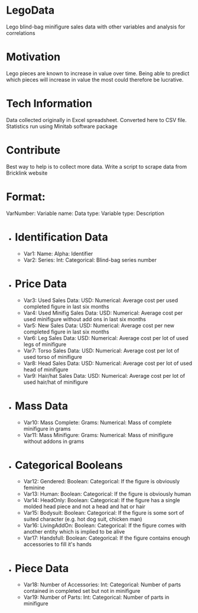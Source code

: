 # LegoData
Lego blind-bag minifigure sales data with other variables and analysis for correlations

# Motivation
Lego pieces are known to increase in value over time. Being able to predict which pieces will increase in value the most could therefore be lucrative.

# Tech Information
 Data collected originally in Excel spreadsheet. Converted here to CSV file. Statistics run using Minitab software package

# Contribute
Best way to help is to collect more data. Write a script to scrape data from Bricklink website

# Format:
VarNumber: Variable name: Data type: Variable type: Description

* # Identification Data
  * Var1: Name: Alpha: Identifier
  * Var2: Series: Int: Categorical: Blind-bag series number

* # Price Data
  * Var3: Used Sales Data: USD: Numerical: Average cost per used completed figure in last six months
  * Var4: Used Minifig Sales Data: USD: Numerical: Average cost per used minifigure without add ons in last six months
  * Var5: New Sales Data: USD: Numerical: Average cost per new completed figure in last six months
  * Var6: Leg Sales Data: USD: Numerical: Average cost per lot of used legs of minifigure
  * Var7: Torso Sales Data: USD: Numerical: Average cost per lot of used torso of minifigure
  * Var8: Head Sales Data: USD: Numerical: Average cost per lot of used head of minifigure
  * Var9: Hair/hat Sales Data: USD: Numerical: Average cost per lot of used hair/hat of minifigure

* # Mass Data
  * Var10: Mass Complete: Grams: Numerical: Mass of complete minifigure in grams
  * Var11: Mass Minifigure: Grams: Numerical: Mass of minifigure without addons in grams

* # Categorical Booleans
  * Var12: Gendered: Boolean: Categorical: If the figure is obviously feminine
  * Var13: Human: Boolean: Categorical: If the figure is obviously human
  * Var14: HeadOnly: Boolean: Categorical: If the figure has a single molded head piece and not a head and hat or hair
  * Var15: Bodysuit: Boolean: Categorical: If the figure is some sort of suited character (e.g. hot dog suit, chicken man)
  * Var16: LivingAddOn: Boolean: Categorical: If the figure comes with another entity which is implied to be alive
  * Var17: Handsfull: Boolean: Categorical: If the figure contains enough accessories to fill it's hands

* # Piece Data

  * Var18: Number of Accessories: Int: Categorical: Number of parts contained in completed set but not in minifigure
  * Var19: Number of Parts: Int: Categorical: Number of parts in minifigure
